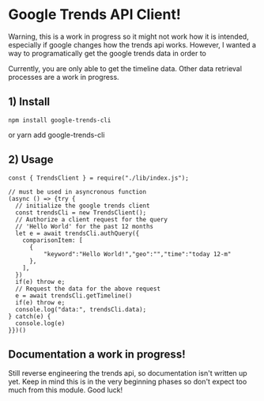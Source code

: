 # Google Trends API Client!
Warning, this is a work in progress so it might not work how it is intended, especially if google changes how the trends api works. However, I wanted a way to programatically get the google trends data in order to 

Currently, you are only able to get the timeline data. Other data retrieval processes are a work in progress.

## 1) Install
    npm install google-trends-cli
 or
	yarn add google-trends-cli

## 2) Usage 
    const { TrendsClient } = require("./lib/index.js");
    
    // must be used in asyncronous function
    (async () => {try {
      // initialize the google trends client
      const trendsCli = new TrendsClient();
      // Authorize a client request for the query 
      // 'Hello World' for the past 12 months 
      let e = await trendsCli.authQuery({
        comparisonItem: [
          { 
              "keyword":"Hello World!","geo":"","time":"today 12-m"
          },
        ],
      })
      if(e) throw e;
      // Request the data for the above request
      e = await trendsCli.getTimeline()
      if(e) throw e;
      console.log("data:", trendsCli.data);
    } catch(e) {
      console.log(e)
    }})()

## Documentation a work in progress!
Still reverse engineering the trends api, so documentation isn't written up yet. Keep in mind this is in the very beginning phases so don't expect too much from this module. Good luck!
